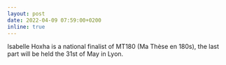 ```yaml
---
layout: post
date: 2022-04-09 07:59:00+0200
inline: true
---
```

Isabelle Hoxha is a national finalist of MT180 (Ma Thèse en 180s), the
last part will be held the 31st of May in Lyon.


